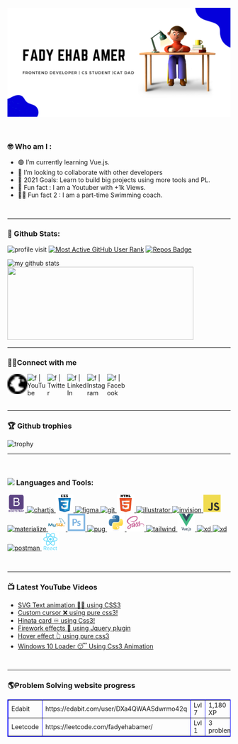 <p align="center">
   <img src="img.png">
</p>

<br/>

### 🤓 Who am I :

- 🟢 I’m currently learning Vue.js.
- 👯 I’m looking to collaborate with other developers
- 🥅 2021 Goals: Learn to build big projects using more tools and PL.
- 🤣 Fun fact  : I am a Youtuber with +1k Views.
- 🏊‍♂️ Fun fact 2 : I am a part-time Swimming coach.

<br/>
<hr>

### 👦 Github Stats:

<div align="left">

![profile visit](https://komarev.com/ghpvc/?username=fadyehabamer) [![Most Active GitHub User Rank](https://endy419y2alipob.m.pipedream.net)](https://commits.top/egypt.html) [![Repos Badge](https://badges.pufler.dev/repos/fadyehabamer)](https://badges.pufler.dev)

<p align="left">
<img src="https://github-readme-stats.vercel.app/api?username=fadyehabamer&show_icons=true&theme=buefy&count_private=true" alt="my github stats" width="420"/>
    <img src="https://github-readme-streak-stats.herokuapp.com/?user=fadyehabamer" width="420" height="165">
</p>
</div>

<!-- <p align="left">
<img src="https://github-readme-streak-stats.herokuapp.com/?user=fadyehabamer" width="420" height="165">

<!-- <img src ="https://activity-graph.herokuapp.com/graph?username=fadyehabamer&bg_color=ffffff&color=0400ff&line=0400ff&point=03d3d&area=true&hide_border=true" width="420" height="165" > --> 
    
</p>
<hr>
<p>
    
### 👨‍💻Connect with me

[<img align="left" alt="w  | Website" width="45px" src="https://raw.githubusercontent.com/iconic/open-iconic/master/svg/globe.svg" />][website]
[<img  align="left" alt="f | YouTube" width="45px" src="https://cdn.jsdelivr.net/npm/simple-icons@v3/icons/youtube.svg" />][youtube]
[<img align="left"  alt="f | Twitter" width="45px" src="https://cdn.jsdelivr.net/npm/simple-icons@v3/icons/twitter.svg" />][twitter]
[<img align="left" alt="f | LinkedIn" width="45px" src="https://cdn.jsdelivr.net/npm/simple-icons@v3/icons/linkedin.svg" />][linkedin]
[<img align="left" alt="f | Instagram" width="45px" src="https://cdn.jsdelivr.net/npm/simple-icons@v3/icons/instagram.svg" />][instagram]
[<img align="left" alt="f | Facebook" width="45px" src="https://cdn.jsdelivr.net/npm/simple-icons@3.13.0/icons/facebook.svg" />][facebook]

</p>

<br />
<br />
<br /> 
<br />
<hr>

### 🏆 Github trophies

<p>
 
![trophy](https://github-profile-trophy.vercel.app/?username=fadyehabamer&margin-w=15theme=dark)
 
</p>
<hr>
<br />

<h3 align="left"><img src="https://media.giphy.com/media/WUlplcMpOCEmTGBtBW/giphy.gif" width="50"> Languages and Tools:</h3>
<p align="left"> <a href="https://getbootstrap.com" target="_blank"> <img src="https://raw.githubusercontent.com/devicons/devicon/master/icons/bootstrap/bootstrap-plain-wordmark.svg" alt="bootstrap" width="40" height="40"/> </a> <a href="https://www.chartjs.org" target="_blank"> <img src="https://www.chartjs.org/media/logo-title.svg" alt="chartjs" width="40" height="40"/> </a> <a href="https://www.w3schools.com/css/" target="_blank"> <img src="https://raw.githubusercontent.com/devicons/devicon/master/icons/css3/css3-original-wordmark.svg" alt="css3" width="40" height="40"/> </a> <a href="https://www.figma.com/" target="_blank"> <img src="https://www.vectorlogo.zone/logos/figma/figma-icon.svg" alt="figma" width="40" height="40"/> </a> <a href="https://git-scm.com/" target="_blank"> <img src="https://www.vectorlogo.zone/logos/git-scm/git-scm-icon.svg" alt="git" width="40" height="40"/> </a> <a href="https://www.w3.org/html/" target="_blank"> <img src="https://raw.githubusercontent.com/devicons/devicon/master/icons/html5/html5-original-wordmark.svg" alt="html5" width="40" height="40"/> </a> <a href="https://www.adobe.com/in/products/illustrator.html" target="_blank"> <img src="https://www.vectorlogo.zone/logos/adobe_illustrator/adobe_illustrator-icon.svg" alt="illustrator" width="40" height="40"/> </a> <a href="https://www.invisionapp.com/" target="_blank"> <img src="https://www.vectorlogo.zone/logos/invisionapp/invisionapp-icon.svg" alt="invision" width="40" height="40"/> </a> <a href="https://developer.mozilla.org/en-US/docs/Web/JavaScript" target="_blank"> <img src="https://raw.githubusercontent.com/devicons/devicon/master/icons/javascript/javascript-original.svg" alt="javascript" width="40" height="40"/> </a> <a href="https://materializecss.com/" target="_blank"> <img src="https://raw.githubusercontent.com/prplx/svg-logos/5585531d45d294869c4eaab4d7cf2e9c167710a9/svg/materialize.svg" alt="materialize" width="40" height="40"/> </a> <a href="https://www.mysql.com/" target="_blank"> <img src="https://raw.githubusercontent.com/devicons/devicon/master/icons/mysql/mysql-original-wordmark.svg" alt="mysql" width="40" height="40"/> </a> <a href="https://www.photoshop.com/en" target="_blank"> <img src="https://raw.githubusercontent.com/devicons/devicon/master/icons/photoshop/photoshop-line.svg" alt="photoshop" width="40" height="40"/> </a> <a href="https://pugjs.org" target="_blank"> <img src="https://cdn.worldvectorlogo.com/logos/pug.svg" alt="pug" width="40" height="40"/> </a> <a href="https://www.python.org" target="_blank"> <img src="https://raw.githubusercontent.com/devicons/devicon/master/icons/python/python-original.svg" alt="python" width="40" height="40"/> </a> <a href="https://sass-lang.com" target="_blank"> <img src="https://raw.githubusercontent.com/devicons/devicon/master/icons/sass/sass-original.svg" alt="sass" width="40" height="40"/> </a> <a href="https://tailwindcss.com/" target="_blank"> <img src="https://www.vectorlogo.zone/logos/tailwindcss/tailwindcss-icon.svg" alt="tailwind" width="40" height="40"/> </a> <a href="https://vuejs.org/" target="_blank"> <img src="https://raw.githubusercontent.com/devicons/devicon/master/icons/vuejs/vuejs-original-wordmark.svg" alt="vuejs" width="40" height="40"/> </a> <a href="https://www.adobe.com/products/xd.html" target="_blank"> <img src="https://cdn.worldvectorlogo.com/logos/adobe-xd.svg" alt="xd" width="40" height="40"/> </a> <a href="https://www.adobe.com/products/xd.html" target="_blank"> <img src="https://cdn.worldvectorlogo.com/logos/jquery.svg" alt="xd" width="40" height="40"/> </a> <a href="https://postman.com" target="_blank"> <img src="https://www.vectorlogo.zone/logos/getpostman/getpostman-icon.svg" alt="postman" width="40" height="40"/> </a> <a href="https://reactjs.org/" target="_blank"> <img src="https://raw.githubusercontent.com/devicons/devicon/master/icons/react/react-original-wordmark.svg" alt="react" width="40" height="40"/> </a> </p>
<br />
<hr>

### 📺 Latest YouTube Videos

- [SVG Text animation 🔅🔆 using CSS3](https://www.youtube.com/watch?v=4nMoIKhY0JM&t=13s)
- [Custom cursor ❌ using pure css3!](https://www.youtube.com/watch?v=mCyXI00u2f4&t=3s)</br>
- [Hinata card ♾️ using Css3!](https://www.youtube.com/watch?v=KJCMXjVpsG0&t=397s) <br/>
- [Firework effects 🎇 using Jquery plugin](https://www.youtube.com/watch?v=cqfYSoXj_UQ) <br/>
- [Hover effect 👆 using pure css3](https://www.youtube.com/watch?v=S2XvcUWyKWQ&t=18s) <br/>
- [Windows 10 Loader 😴 Using Css3 Animation](https://www.youtube.com/watch?v=zmYSQGYb0eM) <br/>

<br />
<hr>

<!-- ### 🐦 Latest Twitter Tweets

[![github-readme-twitter](https://github-readme-twitter.gazf.vercel.app/api?id=fadyehabamer&layout=wide)](https://github.com/gazf/github-readme-twitter)

<hr> -->

### 🌎Problem Solving website progress

<table border = "1" bordercolor = "blue">
   <tr>
    <td>Edabit</td>
    <td>https://edabit.com/user/DXa4QWAASdwrmo42q</td>
    <td>Lvl 7</td>
    <td>1,180 XP</td>
    <td>Javascript</td>
  </tr>  
   
   <tr>
    <td>Leetcode</td>
    <td>https://leetcode.com/fadyehabamer/</td>
    <td>Lvl 1</td>
    <td>3 problems</td>
    <td>Javascript</td>
  </tr>  
</table>
<br />

[website]: https://fady-amer.netlify.app/?fbclid=IwAR0YoDOni8mB5Fi3BoPSOdBRwfQueaN8QZL71CcclguDAU93ccBOxMEI92I
[twitter]: https://twitter.com/fadyehabamer
[youtube]: https://www.youtube.com/channel/UCgTxQ_Im4hFWgPM4Qgq6KzA?view_as=subscriber
[instagram]: https://www.instagram.com/fadyehabamer00/
[linkedin]: https://www.linkedin.com/in/fadyehabamer/
[facebook]: https://www.facebook.com/fadyehabamer/
